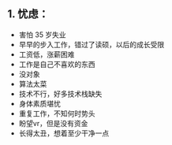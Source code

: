 ## 1. 忧虑：

* 害怕 35 岁失业
* 早早的步入工作，错过了读硕，以后的成长受限
* 工资低，涨薪困难
* 工作是自己不喜欢的东西
* 没对象
* 算法太菜
* 技术不行，好多技术栈缺失
* 身体素质堪忧
* 重复工作，不知何时势头
* 盼望vr，但是没有资金
* 长得太丑，想着至少干净一点
